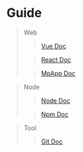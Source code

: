 # Guide

> Web
>
>> [Vue Doc](/coding/vue/)
>
>> [React Doc](/coding/react/)
>
>> [MpApp Doc](/coding/mpapp/)

> Node
>
>> [Node Doc](/coding/node/)
>
>> [Npm Doc](/coding/node/npm)

> Tool
>
>> [Git Doc](/tool/git/)
